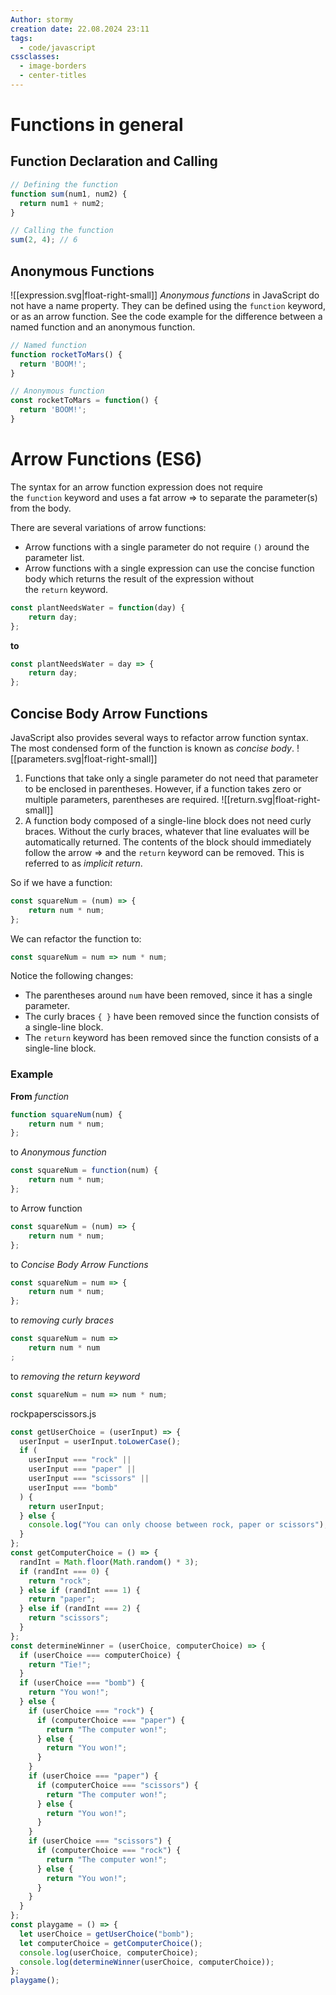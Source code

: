 ```yaml
---
Author: stormy
creation date: 22.08.2024 23:11
tags:
  - code/javascript
cssclasses:
  - image-borders
  - center-titles
---
```

# Functions in general
## Function Declaration and Calling

```js
// Defining the function
function sum(num1, num2) {
  return num1 + num2;
}

// Calling the function
sum(2, 4); // 6
```

## Anonymous Functions

![[expression.svg|float-right-small]]
_Anonymous functions_ in JavaScript do not have a name property. They can be defined using the `function` keyword, or as an arrow function. See the code example for the difference between a named function and an anonymous function.

```js
// Named function
function rocketToMars() {
  return 'BOOM!';
}

// Anonymous function
const rocketToMars = function() {
  return 'BOOM!';
}
```

# Arrow Functions (ES6)

The syntax for an arrow function expression does not require the `function` keyword and uses a fat arrow => to separate the parameter(s) from the body.

There are several variations of arrow functions:

- Arrow functions with a single parameter do not require `()` around the parameter list.
- Arrow functions with a single expression can use the concise function body which returns the result of the expression without the `return` keyword.

```js
const plantNeedsWater = function(day) {
	return day;
};
```

**to**

```js
const plantNeedsWater = day => {
	return day;
};
```
## Concise Body Arrow Functions

JavaScript also provides several ways to refactor arrow function syntax. The most condensed form of the function is known as _concise body_. 
![[parameters.svg|float-right-small]]
1. Functions that take only a single parameter do not need that parameter to be enclosed in parentheses. However, if a function takes zero or multiple parameters, parentheses are required.
![[return.svg|float-right-small]]
3. A function body composed of a single-line block does not need curly braces. Without the curly braces, whatever that line evaluates will be automatically returned. The contents of the block should immediately follow the arrow => and the `return` keyword can be removed. This is referred to as _implicit return_.

So if we have a function:

```js
const squareNum = (num) => {  
	return num * num;
};
```

We can refactor the function to:

```js
const squareNum = num => num * num;
```

Notice the following changes:

- The parentheses around `num` have been removed, since it has a single parameter.
- The curly braces `{ }` have been removed since the function consists of a single-line block.
- The `return` keyword has been removed since the function consists of a single-line block.

### Example
**From** *function*
```js
function squareNum(num) {  
	return num * num;
};
```
to *Anonymous function*
```js
const squareNum = function(num) {  
	return num * num;
};
```
to Arrow function
```js
const squareNum = (num) => {  
	return num * num;
};
```
to *Concise Body Arrow Functions*
```js
const squareNum = num => {  
	return num * num;
};
```
to *removing curly braces*
```js
const squareNum = num =>  
	return num * num
;
```
to *removing the return keyword*
```js
const squareNum = num => num * num;
```

rockpaperscissors.js
```js
const getUserChoice = (userInput) => {
  userInput = userInput.toLowerCase();
  if (
    userInput === "rock" ||
    userInput === "paper" ||
    userInput === "scissors" ||
    userInput === "bomb"
  ) {
    return userInput;
  } else {
    console.log("You can only choose between rock, paper or scissors");
  }
};
const getComputerChoice = () => {
  randInt = Math.floor(Math.random() * 3);
  if (randInt === 0) {
    return "rock";
  } else if (randInt === 1) {
    return "paper";
  } else if (randInt === 2) {
    return "scissors";
  }
};
const determineWinner = (userChoice, computerChoice) => {
  if (userChoice === computerChoice) {
    return "Tie!";
  }
  if (userChoice === "bomb") {
    return "You won!";
  } else {
    if (userChoice === "rock") {
      if (computerChoice === "paper") {
        return "The computer won!";
      } else {
        return "You won!";
      }
    }
    if (userChoice === "paper") {
      if (computerChoice === "scissors") {
        return "The computer won!";
      } else {
        return "You won!";
      }
    }
    if (userChoice === "scissors") {
      if (computerChoice === "rock") {
        return "The computer won!";
      } else {
        return "You won!";
      }
    }
  }
};
const playgame = () => {
  let userChoice = getUserChoice("bomb");
  let computerChoice = getComputerChoice();
  console.log(userChoice, computerChoice);
  console.log(determineWinner(userChoice, computerChoice));
};
playgame();
```
